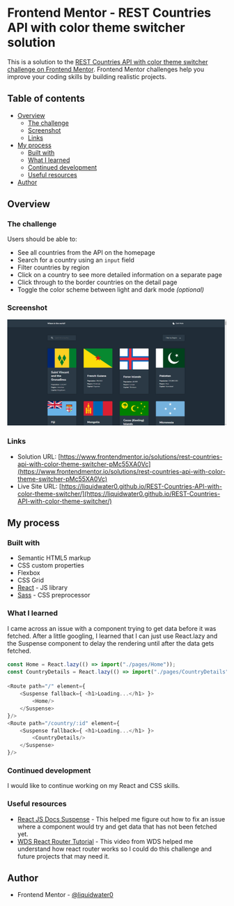# Frontend Mentor - REST Countries API with color theme switcher solution

This is a solution to the [REST Countries API with color theme switcher challenge on Frontend Mentor](https://www.frontendmentor.io/challenges/rest-countries-api-with-color-theme-switcher-5cacc469fec04111f7b848ca). Frontend Mentor challenges help you improve your coding skills by building realistic projects. 

## Table of contents

- [Overview](#overview)
  - [The challenge](#the-challenge)
  - [Screenshot](#screenshot)
  - [Links](#links)
- [My process](#my-process)
  - [Built with](#built-with)
  - [What I learned](#what-i-learned)
  - [Continued development](#continued-development)
  - [Useful resources](#useful-resources)
- [Author](#author)

## Overview

### The challenge

Users should be able to:

- See all countries from the API on the homepage
- Search for a country using an `input` field
- Filter countries by region
- Click on a country to see more detailed information on a separate page
- Click through to the border countries on the detail page
- Toggle the color scheme between light and dark mode *(optional)*

### Screenshot

![](screenshot.png)

### Links

- Solution URL: [https://www.frontendmentor.io/solutions/rest-countries-api-with-color-theme-switcher-pMc55XA0Vc](https://www.frontendmentor.io/solutions/rest-countries-api-with-color-theme-switcher-pMc55XA0Vc)
- Live Site URL: [https://liquidwater0.github.io/REST-Countries-API-with-color-theme-switcher/](https://liquidwater0.github.io/REST-Countries-API-with-color-theme-switcher/)

## My process

### Built with

- Semantic HTML5 markup
- CSS custom properties
- Flexbox
- CSS Grid
- [React](https://reactjs.org/) - JS library
- [Sass](https://sass-lang.com/) - CSS preprocessor

### What I learned

I came across an issue with a component trying to get data before it was fetched. After a little googling, I learned that I can just use React.lazy and the Suspense component to delay the rendering until after the data gets fetched.

```js
const Home = React.lazy(() => import("./pages/Home"));
const CountryDetails = React.lazy(() => import("./pages/CountryDetails"));

<Route path="/" element={
    <Suspense fallback={ <h1>Loading...</h1> }>
        <Home/>
    </Suspense>
}/>
<Route path="/country/:id" element={
    <Suspense fallback={ <h1>Loading...</h1> }>
        <CountryDetails/>
    </Suspense>
}/>
```

### Continued development

I would like to continue working on my React and CSS skills.

### Useful resources

- [React JS Docs Suspense](https://17.reactjs.org/docs/concurrent-mode-suspense.html) - This helped me figure out how to fix an issue where a component would try and get data that has not been fetched yet.
- [WDS React Router Tutorial](https://www.youtube.com/watch?v=Ul3y1LXxzdU) - This video from WDS helped me understand how react router works so I could do this challenge and future projects that may need it.

## Author

- Frontend Mentor - [@liquidwater0](https://www.frontendmentor.io/profile/liquidwater0)